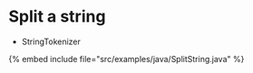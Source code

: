 # Split a string


* StringTokenizer

{% embed include file="src/examples/java/SplitString.java" %}


